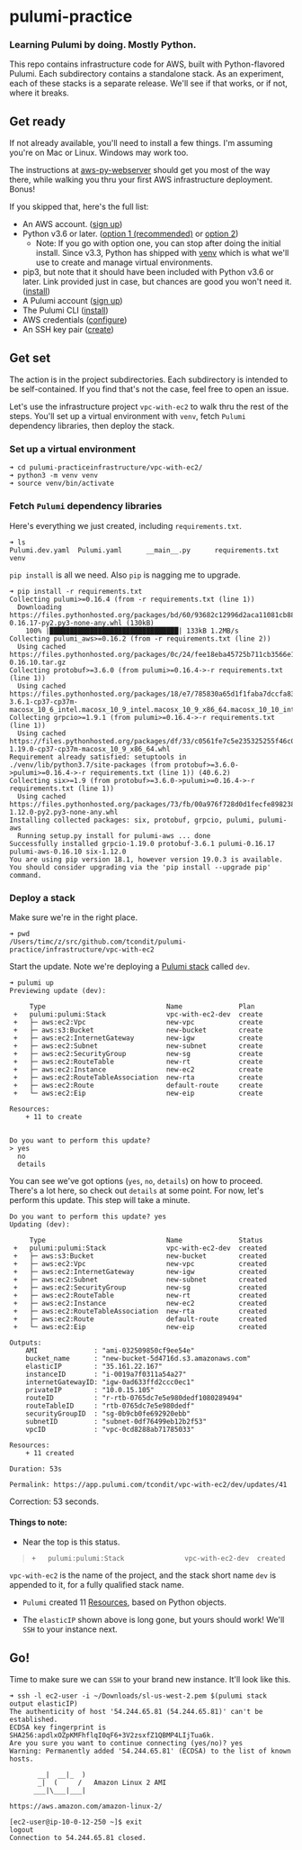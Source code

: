 # pulumi-practice

### Learning Pulumi by doing. Mostly Python.

This repo contains infrastructure code for AWS, built with Python-flavored Pulumi. Each subdirectory contains a standalone stack. As an experiment, each of these stacks is a separate release. We'll see if that works, or if not, where it breaks.

## Get ready

If not already available, you'll need to install a few things. I'm assuming you're on Mac or Linux. Windows may work too.

The instructions at [aws-py-webserver](https://github.com/pulumi/examples/tree/master/aws-py-webserver) should get you most of the way there, while walking you thru your first AWS infrastructure deployment. Bonus!

If you skipped that, here's the full list:

* An AWS account. ([sign up](https://aws.amazon.com/))
* Python v3.6 or later. ([option 1 (recommended)](https://docs.python-guide.org/starting/installation/) or [option 2](https://www.python.org/downloads/))
  * Note: If you go with option one, you can stop after doing the initial install. Since v3.3, Python has shipped with [venv](https://docs.python.org/3/library/venv.html) which is what we'll use to create and manage virtual environments.
* pip3, but note that it should have been included with Python v3.6 or later. Link provided just in case, but chances are good you won't need it. ([install](https://pip.pypa.io/en/stable/installing/))
* A Pulumi account ([sign up](https://app.pulumi.com/welcome))
* The Pulumi CLI ([install](https://pulumi.io/quickstart/))
* AWS credentials ([configure](https://pulumi.io/quickstart/aws/setup.html))
* An SSH key pair ([create](https://help.github.com/en/articles/generating-a-new-ssh-key-and-adding-it-to-the-ssh-agent#generating-a-new-ssh-key))

## Get set

The action is in the project subdirectories. Each subdirectory is intended to be self-contained. If you find that's not the case, feel free to open an issue.

Let's use the infrastructure project `vpc-with-ec2` to walk thru the rest of the steps. You'll set up a virtual environment with `venv`, fetch `Pulumi` dependency libraries, then deploy the stack.

### Set up a virtual environment

    ➜ cd pulumi-practiceinfrastructure/vpc-with-ec2/
    ➜ python3 -m venv venv
    ➜ source venv/bin/activate

### Fetch `Pulumi` dependency libraries

Here's everything we just created, including `requirements.txt`.

    ➜ ls
    Pulumi.dev.yaml  Pulumi.yaml      __main__.py      requirements.txt venv

`pip install` is all we need. Also `pip` is nagging me to upgrade.

    ➜ pip install -r requirements.txt
    Collecting pulumi>=0.16.4 (from -r requirements.txt (line 1))
      Downloading https://files.pythonhosted.org/packages/bd/60/93682c12996d2aca11081cb88473562d14b860ce0aa820f2de7f7414d2e7/pulumi-0.16.17-py2.py3-none-any.whl (130kB)
        100% |████████████████████████████████| 133kB 1.2MB/s
    Collecting pulumi_aws>=0.16.2 (from -r requirements.txt (line 2))
      Using cached https://files.pythonhosted.org/packages/0c/24/fee18eba45725b711cb3566e164a7d77dea6949c28b526c8c91b389151d7/pulumi_aws-0.16.10.tar.gz
    Collecting protobuf>=3.6.0 (from pulumi>=0.16.4->-r requirements.txt (line 1))
      Using cached https://files.pythonhosted.org/packages/18/e7/785830a65d1f1faba7dccfa8314f7afded1db8cc2860218226ba4b3f6150/protobuf-3.6.1-cp37-cp37m-macosx_10_6_intel.macosx_10_9_intel.macosx_10_9_x86_64.macosx_10_10_intel.macosx_10_10_x86_64.whl
    Collecting grpcio>=1.9.1 (from pulumi>=0.16.4->-r requirements.txt (line 1))
      Using cached https://files.pythonhosted.org/packages/df/33/c0561fe7c5e235325255f46c08bd3d07f2c80824feb22d057328eff1f8b7/grpcio-1.19.0-cp37-cp37m-macosx_10_9_x86_64.whl
    Requirement already satisfied: setuptools in ./venv/lib/python3.7/site-packages (from protobuf>=3.6.0->pulumi>=0.16.4->-r requirements.txt (line 1)) (40.6.2)
    Collecting six>=1.9 (from protobuf>=3.6.0->pulumi>=0.16.4->-r requirements.txt (line 1))
      Using cached https://files.pythonhosted.org/packages/73/fb/00a976f728d0d1fecfe898238ce23f502a721c0ac0ecfedb80e0d88c64e9/six-1.12.0-py2.py3-none-any.whl
    Installing collected packages: six, protobuf, grpcio, pulumi, pulumi-aws
      Running setup.py install for pulumi-aws ... done
    Successfully installed grpcio-1.19.0 protobuf-3.6.1 pulumi-0.16.17 pulumi-aws-0.16.10 six-1.12.0
    You are using pip version 18.1, however version 19.0.3 is available.
    You should consider upgrading via the 'pip install --upgrade pip' command.

### Deploy a stack

Make sure we're in the right place.

    ➜ pwd
    /Users/timc/z/src/github.com/tcondit/pulumi-practice/infrastructure/vpc-with-ec2

Start the update. Note we're deploying a [Pulumi stack](https://pulumi.io/reference/stack.html) called `dev`.

    ➜ pulumi up
    Previewing update (dev):

         Type                              Name              Plan
     +   pulumi:pulumi:Stack               vpc-with-ec2-dev  create
     +   ├─ aws:ec2:Vpc                    new-vpc           create
     +   ├─ aws:s3:Bucket                  new-bucket        create
     +   ├─ aws:ec2:InternetGateway        new-igw           create
     +   ├─ aws:ec2:Subnet                 new-subnet        create
     +   ├─ aws:ec2:SecurityGroup          new-sg            create
     +   ├─ aws:ec2:RouteTable             new-rt            create
     +   ├─ aws:ec2:Instance               new-ec2           create
     +   ├─ aws:ec2:RouteTableAssociation  new-rta           create
     +   ├─ aws:ec2:Route                  default-route     create
     +   └─ aws:ec2:Eip                    new-eip           create

    Resources:
        + 11 to create


    Do you want to perform this update?
    > yes
      no
      details

You can see we've got options (`yes`, `no`, `details`) on how to proceed. There's a lot here, so check out `details` at some point. For now, let's perform this update. This step will take a minute.

    Do you want to perform this update? yes
    Updating (dev):

         Type                              Name              Status
     +   pulumi:pulumi:Stack               vpc-with-ec2-dev  created
     +   ├─ aws:s3:Bucket                  new-bucket        created
     +   ├─ aws:ec2:Vpc                    new-vpc           created
     +   ├─ aws:ec2:InternetGateway        new-igw           created
     +   ├─ aws:ec2:Subnet                 new-subnet        created
     +   ├─ aws:ec2:SecurityGroup          new-sg            created
     +   ├─ aws:ec2:RouteTable             new-rt            created
     +   ├─ aws:ec2:Instance               new-ec2           created
     +   ├─ aws:ec2:RouteTableAssociation  new-rta           created
     +   ├─ aws:ec2:Route                  default-route     created
     +   └─ aws:ec2:Eip                    new-eip           created

    Outputs:
        AMI              : "ami-032509850cf9ee54e"
        bucket_name      : "new-bucket-5d4716d.s3.amazonaws.com"
        elasticIP        : "35.161.22.167"
        instanceID       : "i-0019a7f0311a54a27"
        internetGatewayID: "igw-0ad633ffd2ccc0ec1"
        privateIP        : "10.0.15.105"
        routeID          : "r-rtb-0765dc7e5e980dedf1080289494"
        routeTableID     : "rtb-0765dc7e5e980dedf"
        securityGroupID  : "sg-0b9cb0fe692920ebb"
        subnetID         : "subnet-0df76499eb12b2f53"
        vpcID            : "vpc-0cd8288ab71785033"

    Resources:
        + 11 created

    Duration: 53s

    Permalink: https://app.pulumi.com/tcondit/vpc-with-ec2/dev/updates/41

Correction: 53 seconds.

#### Things to note:

* Near the top is this status.

> `+   pulumi:pulumi:Stack               vpc-with-ec2-dev  created`

`vpc-with-ec2` is the name of the project, and the stack short name `dev` is appended to it, for a fully qualified stack name.

* `Pulumi` created 11 [Resources](https://pulumi.io/tour/programs-resources.html), based on Python objects.

* The `elasticIP` shown above is long gone, but yours should work! We'll `SSH` to your instance next.

## Go!

Time to make sure we can `SSH` to your brand new instance. It'll look like this.

    ➜ ssh -l ec2-user -i ~/Downloads/sl-us-west-2.pem $(pulumi stack output elasticIP)
    The authenticity of host '54.244.65.81 (54.244.65.81)' can't be established.
    ECDSA key fingerprint is SHA256:apdlxOZpKMFhflqI0qF6+3V2zsxfZ1QBMP4LIjTua6k.
    Are you sure you want to continue connecting (yes/no)? yes
    Warning: Permanently added '54.244.65.81' (ECDSA) to the list of known hosts.

           __|  __|_  )
           _|  (     /   Amazon Linux 2 AMI
          ___|\___|___|

    https://aws.amazon.com/amazon-linux-2/

    [ec2-user@ip-10-0-12-250 ~]$ exit
    logout
    Connection to 54.244.65.81 closed.

<!--

1. move my key ; show that we can get to the instance but can't get in
2. show `pulumi destroy`
3. update `key_name`
4. update `pulumi config` with secret
5. describe the problem with having Pulumi encrypt your private key ; move on anyway
6. `pulumi up` ; this time check the details ; ensure the user's `key_name` is pulled in
7. `ssh` for real this time (Amazon Linux: `ec2-user`)

-->

